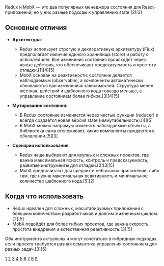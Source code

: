 Redux и MobX — это два популярных менеджера состояния для React-приложений, но у них разные подходы к управлению state.[2][3]

## Основные отличия

- **Архитектура**:

  - Redux использует строгую и декларативную архитектуру (Flux), предполагает наличие единого хранилища (store) и работу с action/reducer. Все изменения состояния происходят через явные действия, что обеспечивает предсказуемость и простоту отладки.[1][4][5]
  - MobX основан на реактивности: состояние делается наблюдаемым (observable), а компоненты автоматически обновляются при изменениях зависимостей. Структура менее жёсткая, действий и шаблонного кода гораздо меньше, а управление состоянием более гибкое.[3][4][5]

- **Мутирование состояния**:

  - В Redux состояние изменяется через чистые функции (reducer) и всегда создаётся новая версия state (иммутабельность).[4][5]
  - В MobX можно напрямую изменять наблюдаемые объекты, а библиотека сама отслеживает, какие компоненты нуждаются в обновлении.[5][3]

- **Сценарии использования**:
  - Redux чаще выбирают для крупных и сложных проектов, где важна максимальная ясность, контроль и предсказуемость, развитые инструменты для отладки.[2][3][5]
  - MobX предпочитают для средних и небольших приложений, либо там, где нужна максимальная реактивность и минимальное количество шаблонного кода.[5][2]

## Когда что использовать

- Redux идеален для сложных, масштабируемых приложений с большим количеством разработчиков и долгим жизненным циклом.[2][5]
- MobX подойдёт для более гибких проектов, где важна скорость, простота внедрения и естественная реактивность.[3][5]

Оба инструмента актуальны и могут сочетаться в гибридных подходах, если проекту требуется разная семантика управления состоянием для разных задач.[3][5]

[1](https://habr.com/ru/articles/795901/)
[2](https://result.school/media/chto-takoe-menedzhery-sostoyanij-i-zachem-razrabotchiku-ih-ispolzovat)
[3](https://blog.pixelfreestudio.com/mobx-vs-redux-a-comparison-of-state-management-solutions/)
[4](https://www.clariontech.com/blog/redux-vs.-mobx)
[5](https://swansoftwaresolutions.com/mobx-vs-redux-vs-zustand-which-state-manager-to-choose-in-2025/)
[6](https://www.reddit.com/r/reactjs/comments/1clccdk/which_one_to_pick_from_redux_toolkit_mobxstatetree/?tl=ru)
[7](https://habr.com/ru/articles/489854/)
[8](https://www.linkedin.com/pulse/redux-vs-mobx-comparative-look-state-management-software-development)
[9](https://www.youtube.com/watch?v=TURSXIdmmkw)
